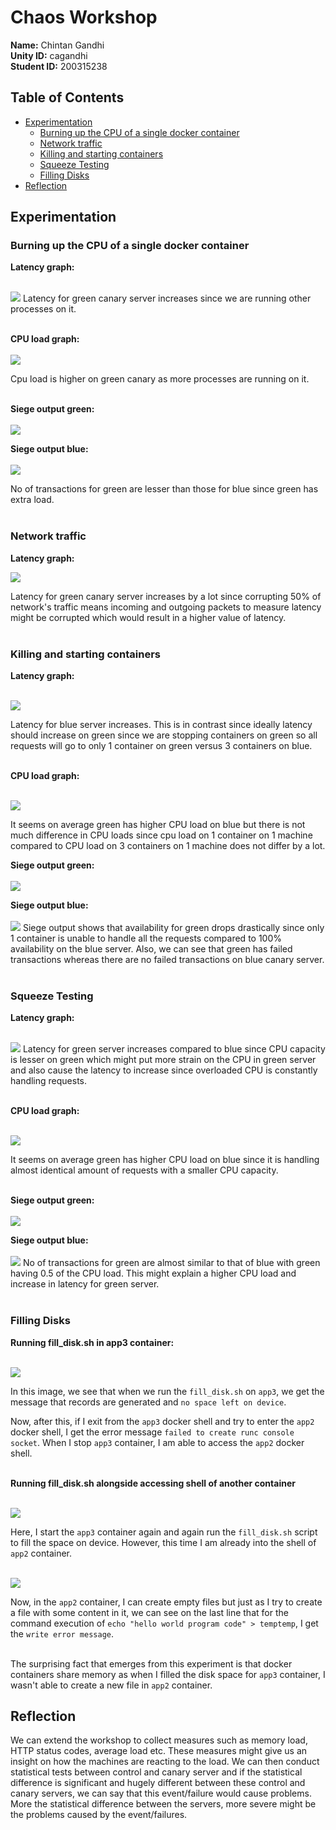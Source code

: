 # Chaos Workshop

**Name:** Chintan Gandhi <br>
**Unity ID:** cagandhi <br>
**Student ID:** 200315238

## Table of Contents
- [Experimentation](#experimentation)
  * [Burning up the CPU of a single docker container](#burning-up-the-cpu-of-a-single-docker-container)
  * [Network traffic](#network-traffic)
  * [Killing and starting containers](#killing-and-starting-containers)
  * [Squeeze Testing](#squeeze-testing)
  * [Filling Disks](#filling-disks)
- [Reflection](#reflection)

## Experimentation

### Burning up the CPU of a single docker container

**Latency graph:** <br><br>

<img src="imgs/burn cpu/Screen Shot 2021-05-05 at 9.44.51 PM.png">
Latency for green canary server increases since we are running other processes on it. <br><br>

**CPU load graph:**<br><br>
<img src="imgs/burn cpu/cpu.png">

Cpu load is higher on green canary as more processes are running on it. <br><br>

**Siege output green:**<br><br>
<img src="imgs/burn cpu/cpusiege1.png">

**Siege output blue:**<br><br>
<img src="imgs/burn cpu/cpusiege2.png">

No of transactions for green are lesser than those for blue since green has extra load. <br><br>


### Network traffic

**Latency graph:**

<img src="imgs/net traffic/Screen Shot 2021-05-05 at 9.54.11 PM.png">

Latency for green canary server increases by a lot since corrupting 50% of network's traffic means incoming and outgoing packets to measure latency might be corrupted which would result in a higher value of latency. <br><br>

### Killing and starting containers

**Latency graph:**<br><br>

<img src="imgs/kill and stop/Screen Shot 2021-05-05 at 9.57.19 PM.png">

Latency for blue server increases. This is in contrast since ideally latency should increase on green since we are stopping containers on green so all requests will go to only 1 container on green versus 3 containers on blue. <br><br>

**CPU load graph:**<br><br>

<img src="imgs/kill and stop/cpu.png">

It seems on average green has higher CPU load on blue but there is not much difference in CPU loads since cpu load on 1 container on 1 machine compared to CPU load on 3 containers on 1 machine does not differ by a lot.

**Siege output green:**<br><br>
<img src="imgs/kill and stop/cpu1.png">

**Siege output blue:**<br><br>
<img src="imgs/kill and stop/cpu2.png">
Siege output shows that availability for green drops drastically since only 1 container is unable to handle all the requests compared to 100% availability on the blue server. Also, we can see that green has failed transactions whereas there are no failed transactions on blue canary server.<br><br>


### Squeeze Testing

**Latency graph:**<br><br>

<img src="imgs/squeeze/lat2.png">
Latency for green server increases compared to blue since CPU capacity is lesser on green which might put more strain on the CPU in green server and also cause the latency to increase since overloaded CPU is constantly handling requests. <br><br>

**CPU load graph:**<br><br>

<img src="imgs/squeeze/cpu2.png">

It seems on average green has higher CPU load on blue since it is handling almost identical amount of requests with a smaller CPU capacity. <br><br>

**Siege output green:**<br><br>
<img src="imgs/squeeze/latsiege1.png">

**Siege output blue:**<br><br>
<img src="imgs/squeeze/latsiege2.png">
No of transactions for green are almost similar to that of blue with green having 0.5 of the CPU load. This might explain a higher CPU load and increase in latency for green server. <br><br>

### Filling Disks

**Running fill_disk.sh in app3 container:**<br><br>

<img src="imgs/fill disk/Screen Shot 2021-05-05 at 10.35.43 PM.png">

In this image, we see that when we run the `fill_disk.sh` on `app3`, we get the message that records are generated and `no space left on device`.

Now, after this, if I exit from the `app3` docker shell and try to enter the `app2` docker shell, I get the error message `failed to create runc console socket`. When I stop `app3` container, I am able to access the `app2` docker shell. <br><br>

**Running fill_disk.sh alongside accessing shell of another container**<br><br>

<img src="imgs/fill disk/Screen Shot 2021-05-05 at 10.38.25 PM.png">

Here, I start the `app3` container again and again run the `fill_disk.sh` script to fill the space on device. However, this time I am already into the shell of `app2` container. <br><br>

<img src="imgs/fill disk/Screen Shot 2021-05-05 at 10.39.30 PM.png">

Now, in the `app2` container, I can create empty files but just as I try to create a file with some content in it, we can see on the last line that for the command execution of `echo "hello world program code" > temptemp`, I get the `write error message`. <br><br>

The surprising fact that emerges from this experiment is that docker containers share memory as when I filled the disk space for `app3` container, I wasn't able to create a new file in `app2` container.

## Reflection

We can extend the workshop to collect measures such as memory load, HTTP status codes, average load etc. These measures might give us an insight on how the machines are reacting to the load. We can then conduct statistical tests between control and canary server and if the statistical difference is significant and hugely different between these control and canary servers, we can say that this event/failure would cause problems. More the statistical difference between the servers, more severe might be the problems caused by the event/failures.
